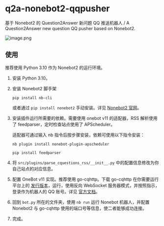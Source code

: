 # q2a-nonebot2-qqpusher
基于 Nonebot2 的 Question2Answer 新问题 QQ 推送机器人 / A Question2Answer new question QQ pusher based on Nonebot2.

![image.png](https://attachment.mcbbs.net/public/resource/8b198dc7-a0f8-4258-b9b1-b198204e64da.png)

## 使用

推荐使用 Python 3.10 作为 Nonebot2 的运行环境。

1. 安装 Python 3.10。

2. 安装 Nonebot2 脚手架

   `pip install nb-cli`

   或者通过 `pip install nonebot2` 手动安装。详见 [Nonebot2 官网](https://nb2.baka.icu/docs/)。

3. 安装插件运行所需要的依赖。需要使用 onebot v11 的适配器，RSS 解析使用了 feedparser，定时检查站点使用了 APScheduler。

   适配器可通过输入 nb 指令后按步骤安装，依赖可使用以下指令安装：

   `nb plugin install nonebot-plugin-apscheduler`

   `pip install feedparser`

4. 将 `src/plugins/parse_cquestions_rss/__init__.py` 中的配置信息修改为你自己站点的对应信息。

5. 配置 OneBot v11 实现。推荐使用 go-cqhttp。下载 go-cqhttp 在你需要运行平台上的 [发行版本](https://github.com/Mrs4s/go-cqhttp/releases)，运行，使用反向 WebSocket 服务器模式，并按照指示，登录作为机器人的 QQ 账号。详见 [官方文档](https://docs.go-cqhttp.org/guide/#go-cqhttp)。

6. 回到 `bot.py` 所在的文件夹，使用 `nb run` 运行 Nonebot 机器人，并配置 Nonebot2 与 go-cqhttp 使用的端口号等信息，使二者能够成功连接。

7. 完成。

